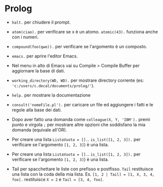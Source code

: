 # Prolog

* ```halt.``` per chiudere il prompt.

* ```atom(ciao).``` per verificare se x è un atomo. ```atomic(43).``` funziona anche con i numeri.

* ```compound(foo(qwe)).``` per verificare se l'argomento è un composto.

* ```emacs.``` per aprire l'editor Emacs.

* Nel menu in alto di Emacs vai su Compile > Compile Buffer per aggiornare la base di dati.

* ```working_directory(WD, WD).``` per mostrare directory corrente (es: ```'c:/users/c.decal/documents/prolog/'```).

* ```help.``` per mostrare la documentazione

* ```consult('nomeFile.pl').``` per caricare un file ed aggiungere i fatti e le regole alla base dei dati.

* Dopo aver fatto una domanda come ```colleague(X, Y, 'IBM').``` premi punto e virgola ```;``` per mostrare altre opzioni che soddisfano la mia domanda (equivale all'OR).

* Per creare una lista ```ListaVuota = [].```. ```is_list([1, 2, 3]).``` per verificare se l'argomento ```[1, 2, 3]```) è una lista.

* Per creare una lista ```ListaVuota = [].```. ```is_list([1, 2, 3]).``` per verificare se l'argomento ```[1, 2, 3]```) è una lista.

* Tail per spacchettare le liste con prefisso e postfisso. ```Tail``` restituisce una lista con la coda della mia lista. Es. ```[1, 2 | Tail] = [1, X, 3, 4, foo].``` restituisce ```X = 2``` e ```Tail = [3, 4, foo]```.
